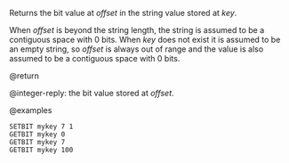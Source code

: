 Returns the bit value at _offset_ in the string value stored at _key_.

When _offset_ is beyond the string length, the string is assumed to be a
contiguous space with 0 bits. When _key_ does not exist it is assumed to be an
empty string, so _offset_ is always out of range and the value is also assumed
to be a contiguous space with 0 bits.

@return

@integer-reply: the bit value stored at _offset_.

@examples

```cli
SETBIT mykey 7 1
GETBIT mykey 0
GETBIT mykey 7
GETBIT mykey 100
```
